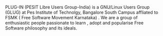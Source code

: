 PLUG-IN (PESIT Libre Users Group-India) is a GNU/Linux Users Group (GLUG) at Pes Institute of Technolgy, Bangalore South Campus affliated to FSMK ( Free Software Movement Karnataka) . We are a group of enthusiastic people passionate to learn , adopt and popularise Free Software philosophy and its ideals. 


